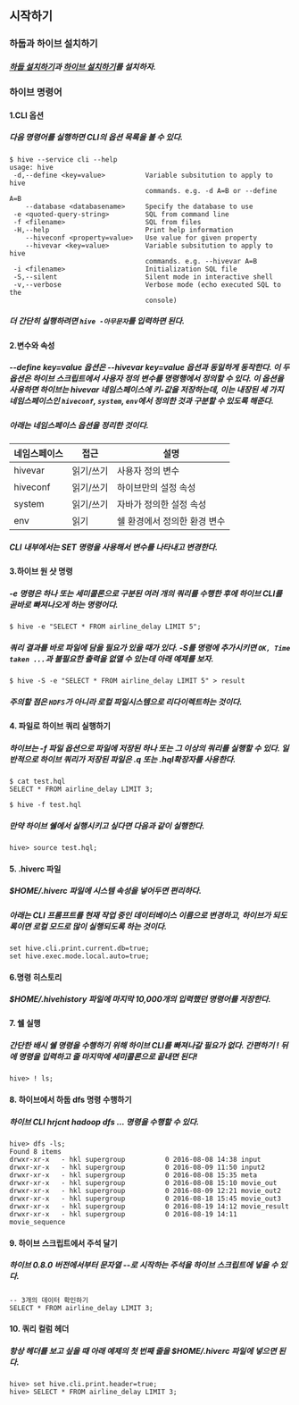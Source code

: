 ## 시작하기
### 하둡과 하이브 설치하기
##### [하둡 설치하기](https://github.com/googolhkl/TIL/tree/master/hadoop2/installation)과 [하이브 설치하기](https://github.com/googolhkl/TIL/tree/master/hadoop2/hive/installation)를 설치하자.



### 하이브 명령어



#### 1.CLI 옵션
##### 다음 명령어를 실행하면 CLI의 옵션 목록을 볼 수 있다.
```
$ hive --service cli --help
usage: hive
 -d,--define <key=value>          Variable subsitution to apply to hive
                                  commands. e.g. -d A=B or --define A=B
    --database <databasename>     Specify the database to use
 -e <quoted-query-string>         SQL from command line
 -f <filename>                    SQL from files
 -H,--help                        Print help information
    --hiveconf <property=value>   Use value for given property
    --hivevar <key=value>         Variable subsitution to apply to hive
                                  commands. e.g. --hivevar A=B
 -i <filename>                    Initialization SQL file
 -S,--silent                      Silent mode in interactive shell
 -v,--verbose                     Verbose mode (echo executed SQL to the
                                  console)
```
##### 더 간단히 실행하려면 `hive -아무문자`를 입력하면 된다.



#### 2.변수와 속성
##### --define key=value 옵션은 --hivevar key=value 옵션과 동일하게 동작한다. 이 두 옵션은 하이브 스크립트에서 사용자 정의 변수를 명령행에서 정의할 수 있다. 이 옵션을 사용하면 하이브는 hivevar 네임스페이스에 키-값을 저장하는데, 이는 내장된 세 가지 네임스페이스인 `hiveconf`, `system`, `env`에서 정의한 것과 구분할 수 있도록 해준다.
##### 아래는 네임스페이스 옵션을 정리한 것이다.

| 네임스페이스 | 접근 | 설명 |
| --- | --- | --- |
| hivevar | 읽기/쓰기 | 사용자 정의 변수 |
| hiveconf | 읽기/쓰기 | 하이브만의 설정 속성 |
| system | 읽기/쓰기 | 자바가 정의한 설정 속성 |
| env | 읽기 | 쉘 환경에서 정의한 환경 변수 |

##### CLI 내부에서는 SET 명령을 사용해서 변수를 나타내고 변경한다.


#### 3.하이브 원 샷 명령
##### -e 명령은 하나 또는 세미콜론으로 구분된 여러 개의 쿼리를 수행한 후에 하이브 CLI를 곧바로 빠져나오게 하는 명령어다.

```
$ hive -e "SELECT * FROM airline_delay LIMIT 5";
```

##### 쿼리 결과를 바로 파일에 담을 필요가 있을 때가 있다. -S를 명령에 추가시키면 `OK, Time taken ...`과 불필요한 출력을 없앨 수 있는데 아래 예제를 보자.

```
$ hive -S -e "SELECT * FROM airline_delay LIMIT 5" > result
```

##### 주의할 점은 `HDFS`가 아니라 로컬 파일시스템으로 리다이렉트하는 것이다.



#### 4. 파일로 하이브 쿼리 실행하기
##### 하이브는 -f 파일 옵션으로 파일에 저장된 하나 또는 그 이상의 쿼리를 실행할 수 있다. 일반적으로 하이브 쿼리가 저장된 파일은 .q 또는 .hql확장자를 사용한다. 

```
$ cat test.hql 
SELECT * FROM airline_delay LIMIT 3;

$ hive -f test.hql 
```

##### 만약 하이브 쉘에서 실행시키고 싶다면 다음과 같이 실행한다.
```
hive> source test.hql;
```



#### 5. .hiverc 파일
##### $HOME/.hiverc 파일에 시스템 속성을 넣어두면 편리하다.
##### 아래는 CLI 프롬프트를 현재 작업 중인 데이터베이스 이름으로 변경하고, 하이브가 되도록이면 로컬 모드로 많이 실행되도록 하는 것이다.

```
set hive.cli.print.current.db=true;
set hive.exec.mode.local.auto=true;
```




#### 6.명령 히스토리
##### $HOME/.hivehistory 파일에 마지막 10,000개의 입력했던 명령어를 저장한다.



#### 7. 쉘 실행
##### 간단한 배시 쉘 명령을 수행하기 위해 하이브 CLI를 빠져나갈 필요가 없다. 간편하기 ! 뒤에 명령을 입력하고 줄 마지막에 세미콜론으로 끝내면 된다!
```
hive> ! ls;
```




#### 8. 하이브에서 하둡 dfs 명령 수행하기
##### 하이브 CLI hrjcnt hadoop dfs ... 명령을 수행할 수 있다. 
```
hive> dfs -ls;
Found 8 items
drwxr-xr-x   - hkl supergroup          0 2016-08-08 14:38 input
drwxr-xr-x   - hkl supergroup          0 2016-08-09 11:50 input2
drwxr-xr-x   - hkl supergroup          0 2016-08-08 15:35 meta
drwxr-xr-x   - hkl supergroup          0 2016-08-08 15:10 movie_out
drwxr-xr-x   - hkl supergroup          0 2016-08-09 12:21 movie_out2
drwxr-xr-x   - hkl supergroup          0 2016-08-18 15:45 movie_out3
drwxr-xr-x   - hkl supergroup          0 2016-08-19 14:12 movie_result
drwxr-xr-x   - hkl supergroup          0 2016-08-19 14:11 movie_sequence
```



#### 9. 하이브 스크립트에서 주석 달기
##### 하이브 0.8.0 버전에서부터 문자열 --로 시작하는 주석을 하이브 스크립트에 넣을 수 있다.
```
-- 3개의 데이터 확인하기
SELECT * FROM airline_delay LIMIT 3;
```



#### 10. 쿼리 컬럼 헤더
##### 항상 헤더를 보고 싶을 때 아래 예제의 첫 번째 줄을 $HOME/.hiverc 파일에 넣으면 된다.

```
hive> set hive.cli.print.header=true;
hive> SELECT * FROM airline_delay LIMIT 3;
```
